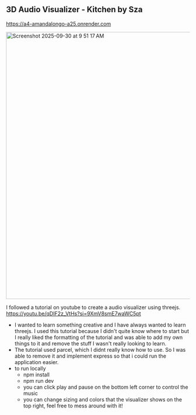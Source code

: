 ## 3D Audio Visualizer - Kitchen by Sza

https://a4-amandalongo-a25.onrender.com

<img width="1512" height="730" alt="Screenshot 2025-09-30 at 9 51 17 AM" src="https://github.com/user-attachments/assets/d1a43143-c95a-41b8-b83c-51c382ec8303" />

I followed a tutorial on youtube to create a audio visualizer using threejs. https://youtu.be/qDIF2z_VtHs?si=9XmV8smE7waWC5pt

- I wanted to learn something creative and I have always wanted to learn threejs. I used this tutorial because I didn't quite know where to start but I really liked the formatting of the tutorial and was able to add my own things to it and remove the stuff I wasn't really looking to learn. 
- The tutorial used parcel, which I didnt really know how to use. So I was able to remove it and implement express so that i could run the application easier.
- to run locally
    - npm install
    - npm run dev 
    - you can click play and pause on the bottom left corner to control the music
    - you can change sizing and colors that the visualizer shows on the top right, feel free to mess around with it!
